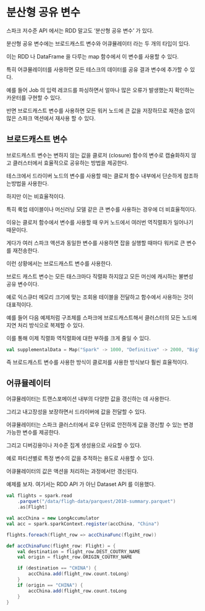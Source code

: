 # 분산형 공유 변수

스파크 저수준 API 에서는 RDD 말고도 ‘분산형 공유 변수’ 가 있다.

분산형 공유 변수에는 브로드캐스트 변수와 어큐뮬레이터 라는 두 개의 타입이 있다.

이는 RDD 나 DataFrame 을 다루는 map 함수에서 이 변수를 사용할 수 있다.

특히 어큐뮬레이터를 사용하면 모든 테스크의 데이터를 공유 결과 변수에 추가할 수 있다.

예를 들어 Job 의 입력 레코드를 파싱하면서 얼마나 많은 오류가 발생했는지 확인하는 카운터를 구현할 수 있다.

반면 브로드캐스트 변수를 사용하면 모든 워커 노드에 큰 값을 저장하므로 재전송 없이 많은 스파크 액션에서 재사용 할 수 있다.

## 브로드캐스트 변수

브로드캐스트 변수는 변하지 않는 값을 클로저 (closure) 함수의 변수로 캡슐화하지 않고 클러스터에서 효율적으로 공유하는 방법을 제공한다.

테스크에서 드라이버 노드의 변수를 사용할 때는 클로저 함수 내부에서 단순하게 참조하는방법을 사용한다.

하지만 이는 비효율적이다.

특히 룩업 테이블이나 머신러닝 모델 같은 큰 변수를 사용하는 경우에 더 비효율적이다.

이유는 클로저 함수에서 변수를 사용할 때 우커 노드에서 여러번 역직렬화가 일어나기 때문이다.

게다가 여러 스파크 액션과 동일한 변수를 사용하면 잡을 실행할 때마다 워커로 큰 변수를 재전송한다.

이런 상황에서는 브로드캐스트 변수를 사용한다.

브로드 캐스트 변수는 모든 태스크마다 직렬화 하지않고 모든 머신에 캐시하는 불변성 공유 변수이다.

예로 익스큐터 메모리 크기에 맞는 조회용 테이블을 전달하고 함수에서 사용하는 것이 대표적이다.

예를 들어 다음 예제처럼 구조체를 스파크에 브로드캐스트해서 클러스터의 모든 노드에 지연 처리 방식으로 복제할 수 있다.

이를 통해 이제 직렬화 역직렬화에 대한 부하를 크게 줄일 수 있다.

```scala
val supplementalData = Map("Spark" -> 1000, "Definitive" -> 2000, "Big"  -> -300, "Simple" -> 100
```

즉 브로드캐스트 변수를 사용한 방식이 클로저를 사용한 방식보다 훨씬 효율적이다.

## 어큐뮬레이터

어큐뮬레이터는 트랜스포메이션 내부의 다양한 값을 갱신하는 데 사용한다.

그리고 내고장성을 보장하면서 드라이버에 값을 전달할 수 있다.

어큐뮬레이터는 스파크 클러스터에서 로우 단위로 안전하게 값을 갱신할 수 있는 변경 가능한 변수를 제공한다.

그리고 디버깅용이나 저수준 집계 생성용으로 사요할 수 있다.

예로 파티션별로 특정 변수의 값을 추적하는 용도로 사용할 수 있다.

어큐뮬레이터의 값은 액션을 처리하는 과정에서만 갱신된다.

예제를 보자. 여기서는 RDD API 가 아닌 Dataset API 를 이용했다.

```scala
val flights = spark.read
	.parquet("/data/fligh-data/parquest/2010-summary.parquet")
	.as[Flight]

val accChina = new LongAccumulator
val acc = spark.sparkContext.register(accChina, "China") 

flights.foreach(flight_row => accChinaFunc(flgiht_row))

def accChinaFunc(flight_row: Flight) = {
	val destination = flight_row.DEST_COUTRY_NAME
	val origin = flight_row.ORIGIN_COUTRY_NAME

	if (destination == "CHINA") {
		accChina.add(flight_row.count.toLong)
	}
	if (origin == "CHINA") {
		accChina.add(flight_row.count.toLong
	}
}
```
